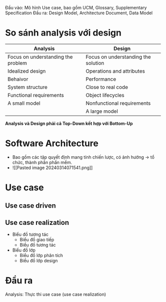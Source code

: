 Đầu vào: Mô hình Use case, bao gồm UCM, Glossary, Supplementary Specification
Đầu ra: Design Model, Architecture Document, Data Model

# So sánh analysis với design
| Analysis                           | Design                              |
| ---------------------------------- | ----------------------------------- |
| Focus on understanding the problem | Focus on understanding the solution |
| Idealized design                   | Operations and attributes           |
| Behaivor                           | Performance                         |
| System structure                   | Close to real code                  |
| Functional requirements            | Object lifecycles                   |
| A small model                      | Nonfunctional requirements          |
|                                    | A large model                       |
__Analysis và Design phải cả Top-Down kết hợp với Bottom-Up__

# Software Architecture
- Bao gồm các tập quyết định mang tính chiến lược, có ảnh hướng -> tổ chức, thành phần phần mềm.
- ![[Pasted image 20240314071541.png]]
# Use case
## Use case driven
## Use case realization
- Biểu đồ tương tác
	- Biểu đồ giao tiếp
	- Biểu đồ tương tác
- Biểu đồ lớp
	- Biểu đồ lớp phân tích
	- Biểu đồ lớp design

# Đầu ra
Analysis: Thực thi use case (use case realization)